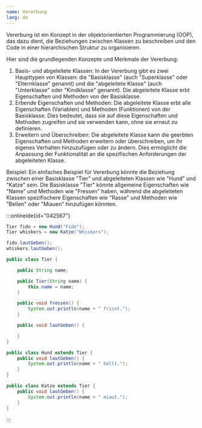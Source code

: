 ```yaml
---
name: Vererbung
lang: de
---
```


Vererbung ist ein Konzept in der objektorientierten Programmierung (OOP), das dazu dient, die Beziehungen zwischen Klassen zu beschreiben und den Code in einer hierarchischen Struktur zu organisieren.

Hier sind die grundlegenden Konzepte und Merkmale der Vererbung:

1. Basis- und abgeleitete Klassen: In der Vererbung gibt es zwei Haupttypen von Klassen: die "Basisklasse" (auch "Superklasse" oder "Elternklasse" genannt) und die "abgeleitete Klasse" (auch "Unterklasse" oder "Kindklasse" genannt). Die abgeleitete Klasse erbt Eigenschaften und Methoden von der Basisklasse.
1. Erbende Eigenschaften und Methoden: Die abgeleitete Klasse erbt alle Eigenschaften (Variablen) und Methoden (Funktionen) von der Basisklasse. Dies bedeutet, dass sie auf diese Eigenschaften und Methoden zugreifen und sie verwenden kann, ohne sie erneut zu definieren.
1. Erweitern und Überschreiben: Die abgeleitete Klasse kann die geerbten Eigenschaften und Methoden erweitern oder überschreiben, um ihr eigenes Verhalten hinzuzufügen oder zu ändern. Dies ermöglicht die Anpassung der Funktionalität an die spezifischen Anforderungen der abgeleiteten Klasse.

Beispiel: Ein einfaches Beispiel für Vererbung könnte die Beziehung zwischen einer Basisklasse "Tier" und abgeleiteten Klassen wie "Hund" und "Katze" sein. Die Basisklasse "Tier" könnte allgemeine Eigenschaften wie "Name" und Methoden wie "Fressen" haben, während die abgeleiteten Klassen spezifischere Eigenschaften wie "Rasse" und Methoden wie "Bellen" oder "Miauen" hinzufügen könnten.

:::onlineide{id="042567"}

```java Beispiel.java
Tier fido = new Hund("Fido");
Tier whiskers = new Katze("Whiskers");

fido.lautGeben();
whiskers.lautGeben();

public class Tier {

    public String name;

    public Tier(String name) {
        this.name = name;
    }

    public void fressen() {
        System.out.println(name + " frisst.");
    }

    public void lautGeben() {

    }
}

public class Hund extends Tier {
    public void lautGeben() {
        System.out.println(name + " bellt.");
    }
}

public class Katze extends Tier {
    public void lautGeben() {
        System.out.println(name + " miaut.");
    }
}
```

:::